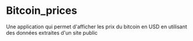 # Bitcoin_prices
Une application qui permet d'afficher les prix du bitcoin en USD en utilisant des données extraites d'un site public
